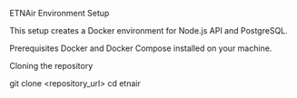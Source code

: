 ETNAir Environment Setup 

This setup creates a Docker environment for Node.js API and PostgreSQL.

Prerequisites Docker and Docker Compose installed on your machine.

Cloning the repository

git clone <repository_url>
cd etnair
